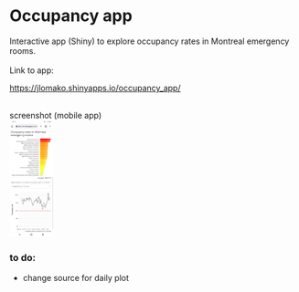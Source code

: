<h1>Occupancy app</h1>
Interactive app (Shiny) to explore occupancy rates in Montreal emergency rooms.
<br><br>
Link to app:

<a href = "https://jlomako.shinyapps.io/occupancy_app/">https://jlomako.shinyapps.io/occupancy_app/</a>

<br>
screenshot (mobile app)

<br>
<a href = "https://jlomako.shinyapps.io/occupancy_app/">
   <img src="img/Screenshot_20220715-181344.png" alt="screenshot" width=15%>
</a>

### to do:
* change source for daily plot
